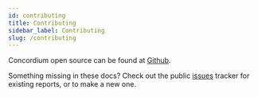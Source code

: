 ```yaml
---
id: contributing
title: Contributing
sidebar_label: Contributing
slug: /contributing
---
```



Concordium open source can be found at [Github](https://github.com/concordium).

Something missing in these docs? Check out the public [issues](https://github.com/Concordium/docs/issues) tracker for existing reports, or to make a new one.
